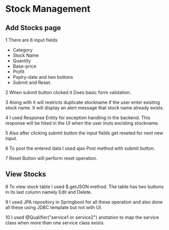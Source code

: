 # Stock Management

## Add Stocks page
  1 There are 6 input fields
  * Category
  * Stock Name
  * Quantity
  * Base-price
  * Profit
  * Pxpiry-date
    and two buttons 
  * Submit and Reset.
 
2 When submit button clicked it Does basic form validation.

3 Along with it will restricts duplicate stockname if the user enter existing stock name. It will display an alert message that stock name already exists. 

4 I used Response Entity for exception handling in the backend. This response will be hited in the UI when the user inuts excisting stockname.

5 Also after clicking submit button the input fields get reseted for next new input.

6 To post the entered data I used ajax Post method with submit button.

7 Reset Button will perform reset operation.

## View Stocks

8 To view stock table I used $.getJSON method. The table has two buttons in its last column namely Edit and Delete.

9 I used JPA repository in Springboot for all these operation and also done all these using JDBC template but not with UI.

10 I used @Qualifier("service1 or service2") anotation to map the service class when more than one service class exists.





